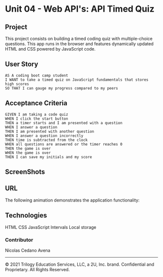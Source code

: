 # Unit 04 - Web API's: API Timed Quiz


## Project

This project consists on building a timed coding quiz with multiple-choice questions. This app runs in the browser and features dynamically updated HTML and CSS powered by JavaScript code. 


## User Story

```
AS A coding boot camp student
I WANT to take a timed quiz on JavaScript fundamentals that stores high scores
SO THAT I can gauge my progress compared to my peers
```

## Acceptance Criteria

```
GIVEN I am taking a code quiz
WHEN I click the start button
THEN a timer starts and I am presented with a question
WHEN I answer a question
THEN I am presented with another question
WHEN I answer a question incorrectly
THEN time is subtracted from the clock
WHEN all questions are answered or the timer reaches 0
THEN the game is over
WHEN the game is over
THEN I can save my initials and my score
```


## ScreenShots


## URL 

The following animation demonstrates the application functionality:





## Technologies
HTML
CSS
JavaScript
Intervals
Local storage



### Contributor

Nicolas Cedano Avena
- - -
© 2021 Trilogy Education Services, LLC, a 2U, Inc. brand. Confidential and Proprietary. All Rights Reserved.